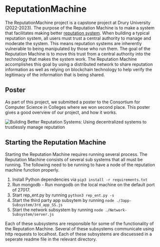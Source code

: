 # ReputationMachine

The ReputationMachine project is a capstone project at Drury University (2022-2023). The purpose of the Reputation Machine is to make a system that facilitates making better [reputation system](https://en.wikipedia.org/wiki/Reputation_system#:~:text=Reputation%20systems%20are%20programs%20or,to%20build%20trust%20through%20reputation). When building a typical reputation system, all users must trust a central authority to manage and moderate the system. This means reputation systems are inherently vulnerable to being manipulated by those who run them. The goal of the Reputation Machine is to move this trust from a central authority into the technology that makes the system work. The Reputation Machine accomplishes this goal by using a distributed network to share reputation information as well as relying on blockchain technology to help verify the legitimacy of the information that is being shared.

## Poster

As part of this project, we submitted a poster to the Consortium for Computer Science in Colleges where we won second place. This poster gives a good overview of our project, and how it works.

![Building Better Reputation Systems: Using decentralized systems to trustlessly manage reputation](./images/Reputation-Machine-CCSC-Poster.jpg)

## Starting the Reputation Machine

Starting the Reputation Machine requires running several process. The Reputation Machine consists of several sub systems that all must be running. The following need to be running to have a node of the reputation machine function properly.

1. Install Python dependencies via `pip3 install -r requirements.txt`
2. Run mongodb - Run mongodb on the local machine on the default port of 27017.
3. Start rep_ent.py by running `python3 rep_ent.py -s`
4. Start the third party app subsytem by running `node ./3app-Subsystem/3rd_app_SS.js`
5. Start the network subsystem by running `node ./Network-Subsystem/server.js`

Each of these subsystems are responsible for some of the functionality of the Reputation Machine. Several of these subsystems communicate using http requests to localhost. Each of these subsystems are discuessed in a seperate readme file in the relevant directory.
